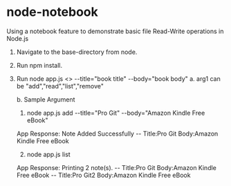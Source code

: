 # node-notebook
Using a notebook feature to demonstrate basic file Read-Write operations in Node.js

1. Navigate to the base-directory from node.
2. Run npm install.
3. Run node app.js <<arg1>> --title="book title" --body="book body"
   a. arg1 can be "add","read","list","remove" 
   
   b. Sample Argument
   
     1. node app.js add --title="Pro Git" --body="Amazon Kindle Free eBook"
      
      App Response:
        Note Added Successfully
        --
        Title:Pro Git 
        Body:Amazon Kindle Free eBook
        
     2.  node app.js list
     
     App Response:
        Printing 2 note(s).
        --
        Title:Pro Git
        Body:Amazon Kindle Free eBook
        --
        Title:Pro Git2 
        Body:Amazon Kindle Free eBook

